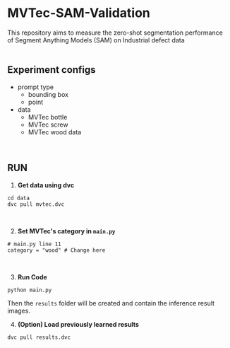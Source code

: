 # MVTec-SAM-Validation

This repository aims to measure the zero-shot segmentation performance of Segment Anything Models (SAM) on Industrial defect data 
<br></br>

## Experiment configs 
- prompt type
    - bounding box 
    - point 
- data 
    - MVTec bottle 
    - MVTec screw 
    - MVTec wood data 

<br>

## RUN 
1. **Get data using dvc**
```
cd data 
dvc pull mvtec.dvc 
```
<br>

2. **Set MVTec's category in `main.py`**
```
# main.py line 11
category = "wood" # Change here 
```
<br>

3. **Run Code**
```
python main.py
```

Then the `results` folder will be created and contain the inference result images.
<br>

4. **(Option) Load previously learned results**
```
dvc pull results.dvc 
```